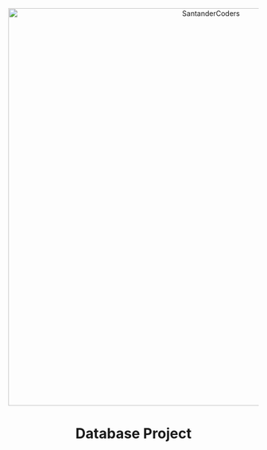 <div align="center"> 
  <img  width="800" alt="SantanderCoders" justify-content="center" src="https://user-images.githubusercontent.com/21991501/152852150-61193b3b-6a6f-4660-b4b5-6ecde459066c.svg">
  <h1> Database Project
  </h1>
</div>
